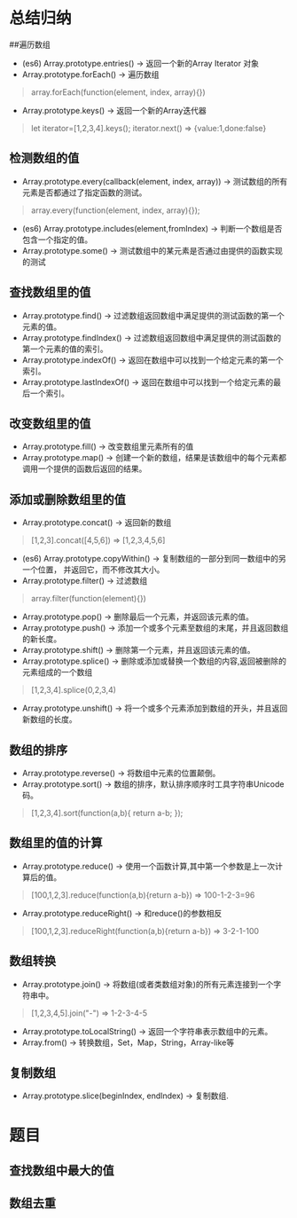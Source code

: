 # 总结归纳

##遍历数组
* (es6) Array.prototype.entries() -> 返回一个新的Array Iterator 对象
* Array.prototype.forEach() -> 遍历数组
> array.forEach(function(element, index, array){})
* Array.prototype.keys() -> 返回一个新的Array迭代器
> let iterator=[1,2,3,4].keys();
> iterator.next() => {value:1,done:false}

## 检测数组的值
* Array.prototype.every(callback(element, index, array)) -> 测试数组的所有元素是否都通过了指定函数的测试。
> array.every(function(element, index, array){});
* (es6) Array.prototype.includes(element,fromIndex) -> 判断一个数组是否包含一个指定的值。
* Array.prototype.some() -> 测试数组中的某元素是否通过由提供的函数实现的测试

## 查找数组里的值
* Array.prototype.find() -> 过滤数组返回数组中满足提供的测试函数的第一个元素的值。
* Array.prototype.findIndex() -> 过滤数组返回数组中满足提供的测试函数的第一个元素的值的索引。
* Array.prototype.indexOf() -> 返回在数组中可以找到一个给定元素的第一个索引。
* Array.prototype.lastIndexOf() -> 返回在数组中可以找到一个给定元素的最后一个索引。

## 改变数组里的值
* Array.prototype.fill() -> 改变数组里元素所有的值
* Array.prototype.map() -> 创建一个新的数组，结果是该数组中的每个元素都调用一个提供的函数后返回的结果。

## 添加或删除数组里的值
* Array.prototype.concat() -> 返回新的数组
> [1,2,3].concat([4,5,6]) => [1,2,3,4,5,6]
* (es6) Array.prototype.copyWithin() -> 复制数组的一部分到同一数组中的另一个位置， 并返回它，而不修改其大小。
* Array.prototype.filter() -> 过滤数组
> array.filter(function(element){})
* Array.prototype.pop() -> 删除最后一个元素，并返回该元素的值。
* Array.prototype.push() -> 添加一个或多个元素至数组的末尾，并且返回数组的新长度。
* Array.prototype.shift() -> 删除第一个元素，并且返回该元素的值。
* Array.prototype.splice() -> 删除或添加或替换一个数组的内容,返回被删除的元素组成的一个数组
> [1,2,3,4].splice(0,2,3,4)
* Array.prototype.unshift() -> 将一个或多个元素添加到数组的开头，并且返回新数组的长度。

## 数组的排序
* Array.prototype.reverse() -> 将数组中元素的位置颠倒。
* Array.prototype.sort() -> 数组的排序，默认排序顺序时工具字符串Unicode码。
> [1,2,3,4].sort(function(a,b){ return a-b; });

## 数组里的值的计算
* Array.prototype.reduce() -> 使用一个函数计算,其中第一个参数是上一次计算后的值。
> [100,1,2,3].reduce(function(a,b){return a-b}) => 100-1-2-3=96
* Array.prototype.reduceRight() -> 和reduce()的参数相反
> [100,1,2,3].reduceRight(function(a,b){return a-b}) => 3-2-1-100

## 数组转换
* Array.prototype.join() -> 将数组(或者类数组对象)的所有元素连接到一个字符串中。
> [1,2,3,4,5].join("-") => 1-2-3-4-5
* Array.prototype.toLocalString() -> 返回一个字符串表示数组中的元素。
* Array.from() -> 转换数组，Set，Map，String，Array-like等

## 复制数组
* Array.prototype.slice(beginIndex, endIndex) -> 复制数组.

# 题目
## 查找数组中最大的值
## 数组去重
